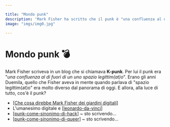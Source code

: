 ```yaml
---

title: "Mondo punk"
description: 'Mark Fisher ha scritto che il punk è "una confluenza al di fuori di un uno spazio legittim(at)o".'
image: "imgs/img0.jpg"

---
```


# Mondo punk 💣

Mark Fisher scriveva in un blog che si chiamava **K-punk**. Per lui il punk era "*una confluenza al di fuori di un uno spazio legittim(at)o*". Erano gli anni Duemila, quello che Fisher aveva in mente quando parlava di "spazio legittim(at)o" era molto diverso dal panorama di oggi. E allora, alla luce di tutto, cos'è il punk?


* [[Che cosa direbbe Mark Fisher dei giardini digitali]]
* L'umanesimo digitale e [[leonardo-da-vinci]]
* [[punk-come-sinonimo-di-hack]] ~ sto scrivendo...
* [[punk-come-sinonimo-di-queer]] ~ sto scrivendo...


[//begin]: # "Autogenerated link references for markdown compatibility"
[Che cosa direbbe Mark Fisher dei giardini digitali]: digital-gardens/che-cosa-direbbe-mark-fisher-dei-giardini-digitali.md "Che cosa direbbe Mark Fisher dei giardini digitali"
[leonardo-da-vinci]: leonardo-da-vinci.md "Leonardo Da Vinci"
[punk-come-sinonimo-di-hack]: da-fare/punk-come-sinonimo-di-hack.md "Punk come sinonimo di hack"
[punk-come-sinonimo-di-queer]: da-fare/punk-come-sinonimo-di-queer.md "Punk come sinonimo di queer"
[//end]: # "Autogenerated link references"